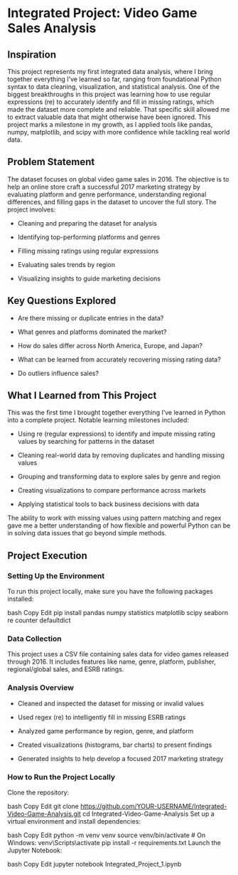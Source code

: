 # Integrated Project: Video Game Sales Analysis
## Inspiration
This project represents my first integrated data analysis, where I bring together everything I’ve learned so far, ranging from foundational Python syntax to data cleaning, visualization, and statistical analysis. One of the biggest breakthroughs in this project was learning how to use regular expressions (re) to accurately identify and fill in missing ratings, which made the dataset more complete and reliable. That specific skill allowed me to extract valuable data that might otherwise have been ignored. This project marks a milestone in my growth, as I applied tools like pandas, numpy, matplotlib, and scipy with more confidence while tackling real world data.

## Problem Statement
The dataset focuses on global video game sales in 2016. The objective is to help an online store craft a successful 2017 marketing strategy by evaluating platform and genre performance, understanding regional differences, and filling gaps in the dataset to uncover the full story. The project involves:

* Cleaning and preparing the dataset for analysis

* Identifying top-performing platforms and genres

* Filling missing ratings using regular expressions

* Evaluating sales trends by region

* Visualizing insights to guide marketing decisions

## Key Questions Explored
* Are there missing or duplicate entries in the data?

* What genres and platforms dominated the market?

* How do sales differ across North America, Europe, and Japan?

* What can be learned from accurately recovering missing rating data?

* Do outliers influence sales?

## What I Learned from This Project
This was the first time I brought together everything I’ve learned in Python into a complete project. Notable learning milestones included:

* Using re (regular expressions) to identify and impute missing rating values by searching for patterns in the dataset

* Cleaning real-world data by removing duplicates and handling missing values

* Grouping and transforming data to explore sales by genre and region

* Creating visualizations to compare performance across markets

* Applying statistical tools to back business decisions with data

The ability to work with missing values using pattern matching and regex gave me a better understanding of how flexible and powerful Python can be in solving data issues that go beyond simple methods.

## Project Execution
### Setting Up the Environment
To run this project locally, make sure you have the following packages installed:

bash
Copy
Edit
pip install pandas numpy statistics matplotlib scipy seaborn re counter defaultdict
### Data Collection
This project uses a CSV file containing sales data for video games released through 2016. It includes features like name, genre, platform, publisher, regional/global sales, and ESRB ratings.

### Analysis Overview
* Cleaned and inspected the dataset for missing or invalid values

* Used regex (re) to intelligently fill in missing ESRB ratings

* Analyzed game performance by region, genre, and platform

* Created visualizations (histograms, bar charts) to present findings

* Generated insights to help develop a focused 2017 marketing strategy

### How to Run the Project Locally
Clone the repository:

bash
Copy
Edit
git clone https://github.com/YOUR-USERNAME/Integrated-Video-Game-Analysis.git
cd Integrated-Video-Game-Analysis
Set up a virtual environment and install dependencies:

bash
Copy
Edit
python -m venv venv
source venv/bin/activate  # On Windows: venv\Scripts\activate
pip install -r requirements.txt
Launch the Jupyter Notebook:

bash
Copy
Edit
jupyter notebook Integrated_Project_1.ipynb
